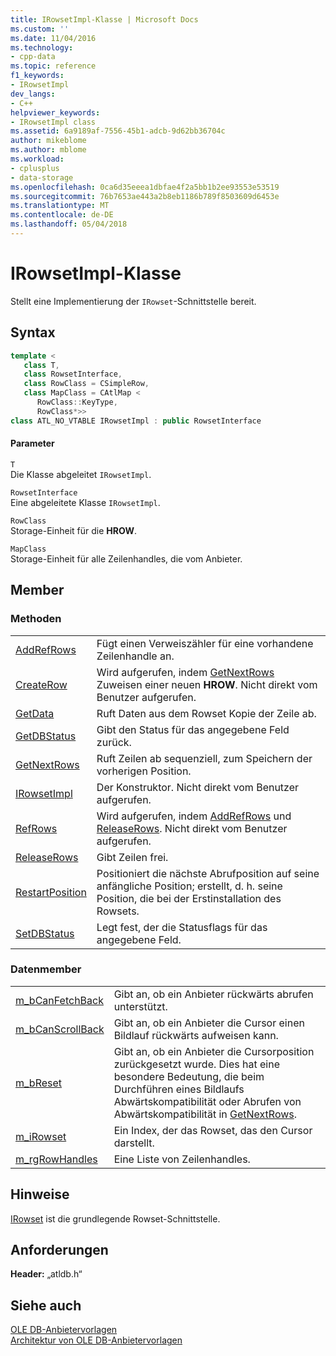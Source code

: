 ```yaml
---
title: IRowsetImpl-Klasse | Microsoft Docs
ms.custom: ''
ms.date: 11/04/2016
ms.technology:
- cpp-data
ms.topic: reference
f1_keywords:
- IRowsetImpl
dev_langs:
- C++
helpviewer_keywords:
- IRowsetImpl class
ms.assetid: 6a9189af-7556-45b1-adcb-9d62bb36704c
author: mikeblome
ms.author: mblome
ms.workload:
- cplusplus
- data-storage
ms.openlocfilehash: 0ca6d35eeea1dbfae4f2a5bb1b2ee93553e53519
ms.sourcegitcommit: 76b7653ae443a2b8eb1186b789f8503609d6453e
ms.translationtype: MT
ms.contentlocale: de-DE
ms.lasthandoff: 05/04/2018
---
```

# <a name="irowsetimpl-class"></a>IRowsetImpl-Klasse
Stellt eine Implementierung der `IRowset`-Schnittstelle bereit.  
  
## <a name="syntax"></a>Syntax

```cpp
template <  
   class T,   
   class RowsetInterface,  
   class RowClass = CSimpleRow,  
   class MapClass = CAtlMap <  
      RowClass::KeyType,  
      RowClass*>>  
class ATL_NO_VTABLE IRowsetImpl : public RowsetInterface  
```  
  
#### <a name="parameters"></a>Parameter  
 `T`  
 Die Klasse abgeleitet `IRowsetImpl`.  
  
 `RowsetInterface`  
 Eine abgeleitete Klasse `IRowsetImpl`.  
  
 `RowClass`  
 Storage-Einheit für die **HROW**.  
  
 `MapClass`  
 Storage-Einheit für alle Zeilenhandles, die vom Anbieter.  
  
## <a name="members"></a>Member  
  
### <a name="methods"></a>Methoden  
  
|||  
|-|-|  
|[AddRefRows](../../data/oledb/irowsetimpl-addrefrows.md)|Fügt einen Verweiszähler für eine vorhandene Zeilenhandle an.|  
|[CreateRow](../../data/oledb/irowsetimpl-createrow.md)|Wird aufgerufen, indem [GetNextRows](../../data/oledb/irowsetimpl-getnextrows.md) Zuweisen einer neuen **HROW**. Nicht direkt vom Benutzer aufgerufen.|  
|[GetData](../../data/oledb/irowsetimpl-getdata.md)|Ruft Daten aus dem Rowset Kopie der Zeile ab.|  
|[GetDBStatus](../../data/oledb/irowsetimpl-getdbstatus.md)|Gibt den Status für das angegebene Feld zurück.|  
|[GetNextRows](../../data/oledb/irowsetimpl-getnextrows.md)|Ruft Zeilen ab sequenziell, zum Speichern der vorherigen Position.|  
|[IRowsetImpl](../../data/oledb/irowsetimpl-class.md)|Der Konstruktor. Nicht direkt vom Benutzer aufgerufen.|  
|[RefRows](../../data/oledb/irowsetimpl-refrows.md)|Wird aufgerufen, indem [AddRefRows](../../data/oledb/irowsetimpl-addrefrows.md) und [ReleaseRows](../../data/oledb/irowsetimpl-releaserows.md). Nicht direkt vom Benutzer aufgerufen.|  
|[ReleaseRows](../../data/oledb/irowsetimpl-releaserows.md)|Gibt Zeilen frei.|  
|[RestartPosition](../../data/oledb/irowsetimpl-restartposition.md)|Positioniert die nächste Abrufposition auf seine anfängliche Position; erstellt, d. h. seine Position, die bei der Erstinstallation des Rowsets.|  
|[SetDBStatus](../../data/oledb/irowsetimpl-setdbstatus.md)|Legt fest, der die Statusflags für das angegebene Feld.|  
  
### <a name="data-members"></a>Datenmember  
  
|||  
|-|-|  
|[m_bCanFetchBack](../../data/oledb/irowsetimpl-m-bcanfetchback.md)|Gibt an, ob ein Anbieter rückwärts abrufen unterstützt.|  
|[m_bCanScrollBack](../../data/oledb/irowsetimpl-m-bcanscrollback.md)|Gibt an, ob ein Anbieter die Cursor einen Bildlauf rückwärts aufweisen kann.|  
|[m_bReset](../../data/oledb/irowsetimpl-m-breset.md)|Gibt an, ob ein Anbieter die Cursorposition zurückgesetzt wurde. Dies hat eine besondere Bedeutung, die beim Durchführen eines Bildlaufs Abwärtskompatibilität oder Abrufen von Abwärtskompatibilität in [GetNextRows](../../data/oledb/irowsetimpl-getnextrows.md).|  
|[m_iRowset](../../data/oledb/irowsetimpl-m-irowset.md)|Ein Index, der das Rowset, das den Cursor darstellt.|  
|[m_rgRowHandles](../../data/oledb/irowsetimpl-m-rgrowhandles.md)|Eine Liste von Zeilenhandles.|  
  
## <a name="remarks"></a>Hinweise  
 [IRowset](https://msdn.microsoft.com/en-us/library/ms720986.aspx) ist die grundlegende Rowset-Schnittstelle.  
  
## <a name="requirements"></a>Anforderungen  
 **Header:** „atldb.h“  
  
## <a name="see-also"></a>Siehe auch  
 [OLE DB-Anbietervorlagen](../../data/oledb/ole-db-provider-templates-cpp.md)   
 [Architektur von OLE DB-Anbietervorlagen](../../data/oledb/ole-db-provider-template-architecture.md)